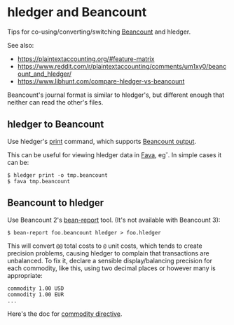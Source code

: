 # hledger and Beancount

Tips for co-using/converting/switching [Beancount](https://beancount.github.io) and hledger.

See also:
- <https://plaintextaccounting.org/#feature-matrix>
- <https://www.reddit.com/r/plaintextaccounting/comments/um1xy0/beancount_and_hledger/>
- <https://www.libhunt.com/compare-hledger-vs-beancount>

Beancount's journal format is similar to hledger's,
but different enough that neither can read the other's files.

## hledger to Beancount

Use hledger's [print](hledger.md#print) command, which supports [Beancount output](hledger.md#beancount-output).

This can be useful for viewing hledger data in [Fava](https://beancount.github.io/fava/), eg˘. In simple cases it can be:
```
$ hledger print -o tmp.beancount
$ fava tmp.beancount
```

## Beancount to hledger

Use Beancount 2's [bean-report](https://beancount.github.io/docs/running_beancount_and_generating_reports.html#bean-report) tool.
(It's not available with Beancount 3):
```
$ bean-report foo.beancount hledger > foo.hledger
```

This will convert `@@` total costs to `@` unit costs, which tends to create precision problems,
causing hledger to complain that transactions are unbalanced.
To fix it, declare a sensible display/balancing precision for each commodity, like this,
using two decimal places or however many is appropriate:
```journal
commodity 1.00 USD
commodity 1.00 EUR
...
```
Here's the doc for [commodity directive](https://hledger.org/dev/hledger.html#commodity-directive).

